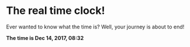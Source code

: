 # The real time clock!

Ever wanted to know what the time is? Well, your journey is about to end!

**The time is Dec 14, 2017, 08:32**